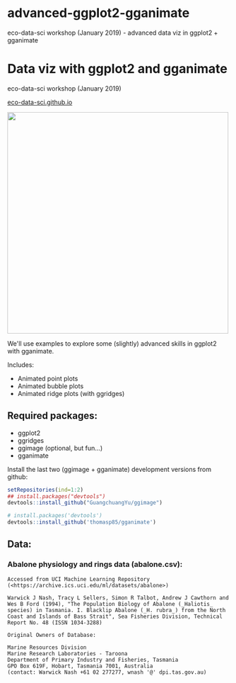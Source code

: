# advanced-ggplot2-gganimate
eco-data-sci workshop (January 2019) - advanced data viz in ggplot2 + gganimate

# Data viz with ggplot2 and gganimate
eco-data-sci workshop (January 2019) 

[eco-data-sci.github.io](eco-data-sci.github.io)

<img src="https://github.com/allisonhorst/advanced-dataviz/blob/master/ggplot_draw.jpeg" width="500">

We'll use examples to explore some (slightly) advanced skills in ggplot2 with gganimate. 

Includes:

- Animated point plots
- Animated bubble plots
- Animated ridge plots (with ggridges)


## Required packages: 

- ggplot2
- ggridges 
- ggimage (optional, but fun...)
- gganimate

Install the last two (ggimage + gganimate) development versions from github:

```r
setRepositories(ind=1:2)
## install.packages("devtools")
devtools::install_github("GuangchuangYu/ggimage")
```

```r
# install.packages('devtools')
devtools::install_github('thomasp85/gganimate')
```

## Data: 

### Abalone physiology and rings data (abalone.csv): 
    Accessed from UCI Machine Learning Repository (<https://archive.ics.uci.edu/ml/datasets/abalone>)

    Warwick J Nash, Tracy L Sellers, Simon R Talbot, Andrew J Cawthorn and Wes B Ford (1994), "The Population Biology of Abalone (_Haliotis_ species) in Tasmania. I. Blacklip Abalone (_H. rubra_) from the North Coast and Islands of Bass Strait", Sea Fisheries Division, Technical Report No. 48 (ISSN 1034-3288)

    Original Owners of Database:

    Marine Resources Division
    Marine Research Laboratories - Taroona
    Department of Primary Industry and Fisheries, Tasmania
    GPO Box 619F, Hobart, Tasmania 7001, Australia
    (contact: Warwick Nash +61 02 277277, wnash '@' dpi.tas.gov.au) 
